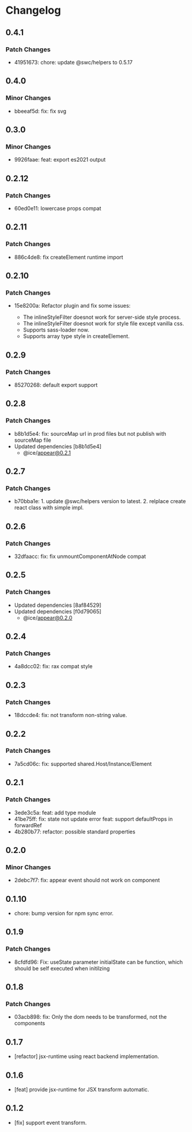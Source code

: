 # Changelog

## 0.4.1

### Patch Changes

- 41951673: chore: update @swc/helpers to 0.5.17

## 0.4.0

### Minor Changes

- bbeeaf5d: fix: fix svg

## 0.3.0

### Minor Changes

- 9926faae: feat: export es2021 output

## 0.2.12

### Patch Changes

- 60ed0e11: lowercase props compat

## 0.2.11

### Patch Changes

- 886c4de8: fix createElement runtime import

## 0.2.10

### Patch Changes

- 15e8200a: Refactor plugin and fix some issues:

  - The inlineStyleFilter doesnot work for server-side style process.
  - The inlineStyleFilter doesnot work for style file except vanilla css.
  - Supports sass-loader now.
  - Supports array type style in createElement.

## 0.2.9

### Patch Changes

- 85270268: default export support

## 0.2.8

### Patch Changes

- b8b1d5e4: fix: sourceMap url in prod files but not publish with sourceMap file
- Updated dependencies [b8b1d5e4]
  - @ice/appear@0.2.1

## 0.2.7

### Patch Changes

- b70bba1e: 1. update @swc/helpers version to latest. 2. relplace create react class with simple impl.

## 0.2.6

### Patch Changes

- 32dfaacc: fix: fix unmountComponentAtNode compat

## 0.2.5

### Patch Changes

- Updated dependencies [8af84529]
- Updated dependencies [f0d79065]
  - @ice/appear@0.2.0

## 0.2.4

### Patch Changes

- 4a8dcc02: fix: rax compat style

## 0.2.3

### Patch Changes

- 18dccde4: fix: not transform non-string value.

## 0.2.2

### Patch Changes

- 7a5cd06c: fix: supported shared.Host/Instance/Element

## 0.2.1

### Patch Changes

- 3ede3c5a: feat: add type module
- 41be75ff: fix: state not update error
  feat: support defaultProps in forwardRef
- 4b280b77: refactor: possible standard properties

## 0.2.0

### Minor Changes

- 2debc7f7: fix: appear event should not work on component

## 0.1.10

- chore: bump version for npm sync error.

## 0.1.9

### Patch Changes

- 8cfdfd96: Fix: useState parameter initialState can be function, which should be self executed when initilzing

## 0.1.8

### Patch Changes

- 03acb898: fix: Only the dom needs to be transformed, not the components

## 0.1.7

- [refactor] jsx-runtime using react backend implementation.

## 0.1.6

- [feat] provide jsx-runtime for JSX transform automatic.

## 0.1.2

- [fix] support event transform.
